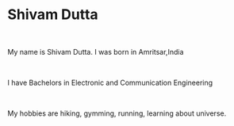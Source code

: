 <h1>Shivam Dutta</h1></br>
<p>My name is Shivam Dutta. I was born in Amritsar,India</p><br>
<p>I have Bachelors in Electronic and Communication Engineering</p></br>
<p>My hobbies are hiking, gymming, running, learning about universe.</p>